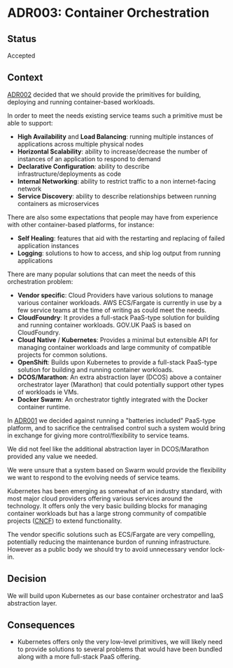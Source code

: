 # ADR003: Container Orchestration

## Status

Accepted

## Context

[ADR002](https://github.com/alphagov/gsp-team-manual/blob/master/adr/ADR002-containerised-workloads.md) decided that we should provide the primitives for building, deploying and running container-based workloads.

In order to meet the needs existing service teams such a primitive must be able to support:

* **High Availability** and **Load Balancing**: running multiple instances of applications across multiple physical nodes
* **Horizontal Scalability**: ability to increase/decrease the number of instances of an application to respond to demand
* **Declarative Configuration**: ability to describe infrastructure/deployments as code
* **Internal Networking**: ability to restrict traffic to a non internet-facing network
* **Service Discovery**: ability to describe relationships between running containers as microservices

There are also some expectations that people may have from experience with other container-based platforms, for instance:

* **Self Healing**: features that aid with the restarting and replacing of failed application instances
* **Logging**: solutions to how to access, and ship log output from running applications

There are many popular solutions that can meet the needs of this orchestration problem:

* **Vendor specific**: Cloud Providers have various solutions to manage various container workloads. AWS ECS/Fargate is currently in use by a few service teams at the time of writing as could meet the needs.
* **CloudFoundry**: It provides a full-stack PaaS-type solution for building and running container workloads. GOV.UK PaaS is based on CloudFoundry.
* **Cloud Native** / **Kubernetes**: Provides a minimal but extensible API for managing container workloads and large community of compatible projects for common solutions.
* **OpenShift**: Builds upon Kubernetes to provide a full-stack PaaS-type solution for building and running container workloads.
* **DCOS/Marathon**: An extra abstraction layer (DCOS) above a container orchestrator layer (Marathon) that could potentially support other types of workloads ie VMs.
* **Docker Swarm**: An orchestrator tightly integrated with the Docker container runtime.

In [ADR001](https://github.com/alphagov/gsp-team-manual/blob/master/adr/ADR001-support-model.md) we decided against running a "batteries included" PaaS-type platform, and to sacrifice the centralised control such a system would bring in exchange for giving more control/flexibility to service teams.

We did not feel like the additional abstraction layer in DCOS/Marathon provided any value we needed.

We were unsure that a system based on Swarm would provide the flexibility we want to respond to the evolving needs of service teams.

Kubernetes has been emerging as somewhat of an industry standard, with most major cloud providers offering various services around the technology. It offers only the very basic building blocks for managing container workloads but has a large strong community of compatible projects ([CNCF](https://landscape.cncf.io/)) to extend functionality.

The vendor specific solutions such as ECS/Fargate are very compelling, potentially reducing the maintenance burdon of running infrastructure. However as a public body we should try to avoid unnecessary vendor lock-in.

## Decision

We will build upon Kubernetes as our base container orchestrator and IaaS abstraction layer.

## Consequences

* Kubernetes offers only the very low-level primitives, we will likely need to provide solutions to several problems that would have been bundled along with a more full-stack PaaS offering.

